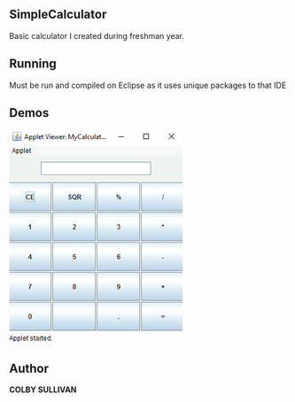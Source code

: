 ## SimpleCalculator

Basic calculator I created during freshman year.

## Running

Must be run and compiled on Eclipse as it uses unique packages to that IDE

## Demos

![demo1](demo1.gif)

## Author

**COLBY SULLIVAN**

